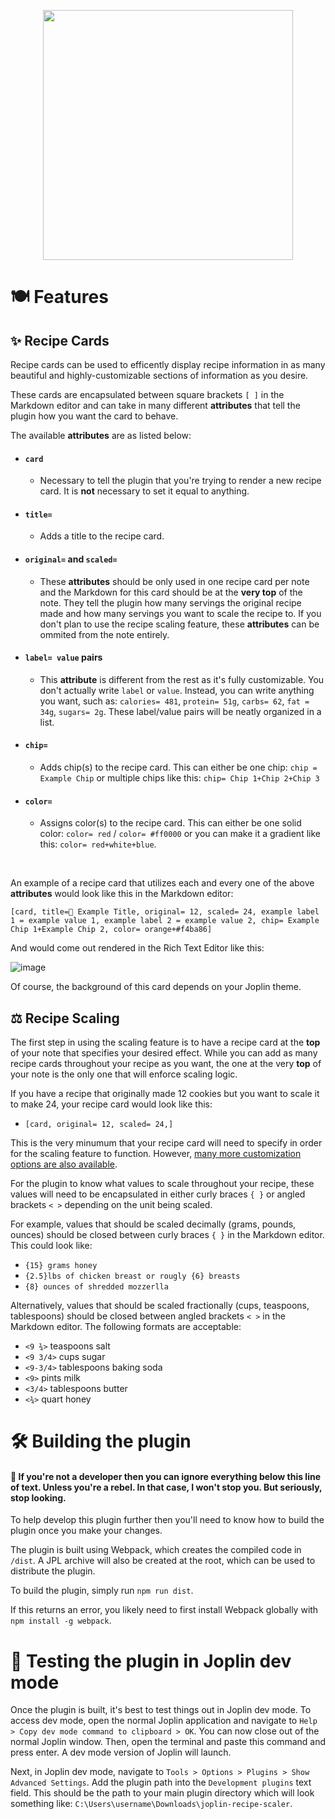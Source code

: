 <p align="center">
  <a href="https://github.com/drewmarsh/joplin-recipe-scaler">
    <img src="https://github.com/user-attachments/assets/62b8d818-b382-4747-b312-a966bdf463c1" width="400" height="400">
  </a>
</p>

# 🍽️ Features
## ✨ Recipe Cards
Recipe cards can be used to efficently display recipe information in as many beautiful and highly-customizable sections of information as you desire.

These cards are encapsulated between square brackets ```[ ]``` in the Markdown editor and can take in many different **attributes** that tell the plugin how you want the card to behave.

The available **attributes** are as listed below:

- #### ```card```

  - Necessary to tell the plugin that you're trying to render a new recipe card. It is **not** necessary to set it equal to anything.

- #### ```title=```

  - Adds a title to the recipe card.

- #### ```original=``` and ```scaled=```

  - These **attributes** should be only used in one recipe card per note and the Markdown for this card should be at the **very top** of the note. They tell the plugin how many servings the original recipe made and how many servings you want to scale the recipe to. If you don't plan to use the recipe scaling feature, these **attributes**  can be ommited from the note entirely.

- #### ```label= value``` pairs

  - This **attribute** is different from the rest as it's fully customizable. You don't actually write ```label``` or ```value```. Instead, you can write anything you want, such as: ```calories= 481```, ```protein= 51g```,  ```carbs= 62```, ```fat = 34g```, ```sugars= 2g```. These label/value pairs will be neatly organized in a list.

- #### ```chip=```

  - Adds chip(s) to the recipe card. This can either be one chip: ```chip = Example Chip``` or multiple chips like this: ```chip= Chip 1+Chip 2+Chip 3```

- #### ```color=```

  - Assigns color(s) to the recipe card. This can either be one solid color: ```color= red``` / ```color= #ff0000``` or you can make it a gradient like this: ```color= red+white+blue```.

<br>

An example of a recipe card that utilizes each and every one of the above **attributes** would look like this in the Markdown editor:

```[card, title=🍊 Example Title, original= 12, scaled= 24, example label 1 = example value 1, example label 2 = example value 2, chip= Example Chip 1+Example Chip 2, color= orange+#f4ba86]```

And would come out rendered in the Rich Text Editor like this:

![image](https://github.com/user-attachments/assets/106c7b76-7f84-476e-a112-1f9d474ed175)

Of course, the background of this card depends on your Joplin theme.

## ⚖️ Recipe Scaling
The first step in using the scaling feature is to have a recipe card at the **top** of your note that specifies your desired effect. While you can add as many recipe cards throughout your recipe as you want, the one at the very **top** of your note is the only one that will enforce scaling logic.

If you have a recipe that originally made 12 cookies but you want to scale it to make 24, your recipe card would look like this:
- ```[card, original= 12, scaled= 24,]```

This is the very minumum that your recipe card will need to specify in order for the scaling feature to function. However, [many more customization options are also available](#✨-recipe-cards).

For the plugin to know what values to scale throughout your recipe, these values will need to be encapsulated in either curly braces ```{ }``` or angled brackets ```< >``` depending on the unit being scaled.

For example, values that should be scaled decimally (grams, pounds, ounces) should be closed between curly braces ```{ }``` in the Markdown editor. This could look like:
- ```{15} grams honey```
- ```{2.5}lbs of chicken breast or rougly {6} breasts```
- ```{8} ounces of shredded mozzerlla```

Alternatively, values that should be scaled fractionally (cups, teaspoons, tablespoons) should be closed between angled brackets ```< >``` in the Markdown editor. The following formats are acceptable:
- ```<9 ¾>``` teaspoons salt
- ```<9 3/4>``` cups sugar
- ```<9-3/4>``` tablespoons baking soda
- ```<9>``` pints milk
- ```<3/4>``` tablespoons butter
- ```<¾>``` quart honey

# 🛠️ Building the plugin
#### 🛑 If you're not a developer then you can ignore everything below this line of text. Unless you're a rebel. In that case, I won't stop you. But seriously, stop looking.

To help develop this plugin further then you'll need to know how to build the plugin once you make your changes.

The plugin is built using Webpack, which creates the compiled code in `/dist`. A JPL archive will also be created at the root, which can be used to distribute the plugin.

To build the plugin, simply run `npm run dist`.

If this returns an error, you likely need to first install Webpack globally with `npm install -g webpack`.

# 🧪 Testing the plugin in Joplin dev mode

Once the plugin is built, it's best to test things out in Joplin dev mode. To access dev mode, open the normal Joplin application and navigate to `Help > Copy dev mode command to clipboard > OK`. You can now close out of the normal Joplin window. Then, open the terminal and paste this command and press enter. A dev mode version of Joplin will launch.

Next, in Joplin dev mode, navigate to `Tools > Options > Plugins > Show Advanced Settings`.  Add the plugin path into the `Development plugins` text field. This should be the path to your main plugin directory which will look something like: `C:\Users\username\Downloads\joplin-recipe-scaler`.
